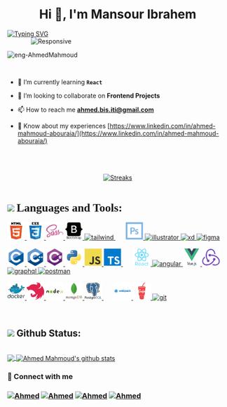 



<h1 align="center">Hi 👋, I'm Mansour Ibrahem</h1>
<div><a href="https://git.io/typing-svg"><img src="https://readme-typing-svg.demolab.com?font=Fira+Code&duration=1500&pause=1000&color=02B300&center=true&vCenter=true&width=450&lines=GIS+Developer;.Net+Developer;GIS+Analyst;ITIan" alt="Typing SVG" /></a></div>
<img align="right" alt="Responsive" width="450" src="https://media.tenor.com/UttC4AITYR4AAAAd/full-stack-developer.gif" />

<br>

<p align="left"> <img src="https://komarev.com/ghpvc/?username=eng-AhmedMahmoud&label=Profile%20views&color=0e75b6&style=flat" alt="eng-AhmedMahmoud" /> </p>

<br>


- 🌱 I’m currently learning **`React`**

- 👯 I’m looking to collaborate on **Frontend Projects**

- 📫 How to reach me **ahmed.bis.iti@gmail.com**

- 📄 Know about my experiences [https://www.linkedin.com/in/ahmed-mahmoud-abouraia/](https://www.linkedin.com/in/ahmed-mahmoud-abouraia/)

<br>
<br>
<br>

<div align="center">
  <a href="https://github.com/eng-AhmedMahmoud">
   <img align="center" height="250px" width="80%" alt="Streaks" src="https://github-readme-streak-stats.herokuapp.com/?user=eng-AhmedMahmoud&theme=tokyonight"/>
  </a>
</div>

<br>

## <img src="https://kadkamtech.ca/wp-content/uploads/2017/10/mission.gif" width="40"> <b style="font-family: Times New Roman; list-style-type: upper-roman;font-size:26px; ">Languages and Tools:</b>
<p align="left"> 
<!--   <a href="https://unity.com/" target="_blank" rel="noreferrer">
    <img src="https://www.vectorlogo.zone/logos/unity3d/unity3d-icon.svg" alt="unity" height="40"/>
    </a> -->
  <a href="https://www.w3.org/html/" target="_blank" rel="noreferrer">
    <img src="https://raw.githubusercontent.com/devicons/devicon/master/icons/html5/html5-original-wordmark.svg" alt="html5" height="40"/>
    </a>
  <a href="https://www.w3schools.com/css/" target="_blank" rel="noreferrer">
    <img src="https://raw.githubusercontent.com/devicons/devicon/master/icons/css3/css3-original-wordmark.svg" alt="css3" height="40"/>
    </a> 
    <a href="https://sass-lang.com" target="_blank" rel="noreferrer">
   <img src="https://raw.githubusercontent.com/devicons/devicon/master/icons/sass/sass-original.svg" alt="sass"  height="40"/> 
  </a> 
  <a href="https://getbootstrap.com" target="_blank" rel="noreferrer">
    <img src="https://raw.githubusercontent.com/devicons/devicon/master/icons/bootstrap/bootstrap-plain-wordmark.svg" alt="bootstrap" height="40"/>
    </a> 
   <a href="https://tailwindcss.com/" target="_blank" rel="noreferrer">
   <img src="https://www.vectorlogo.zone/logos/tailwindcss/tailwindcss-icon.svg" alt="tailwind"  height="40"/> 
  </a>
&nbsp; &nbsp; &nbsp;
  <a href="https://www.photoshop.com/en" target="_blank" rel="noreferrer">
   <img src="https://raw.githubusercontent.com/devicons/devicon/master/icons/photoshop/photoshop-line.svg" alt="photoshop"  height="40"/> 
  </a>
  <a href="https://www.adobe.com/in/products/illustrator.html" target="_blank" rel="noreferrer">
   <img src="https://www.vectorlogo.zone/logos/adobe_illustrator/adobe_illustrator-icon.svg" alt="illustrator"  height="40"/> 
  </a> 
   <a href="https://www.adobe.com/products/xd.html" target="_blank" rel="noreferrer">
   <img src="https://cdn.worldvectorlogo.com/logos/adobe-xd.svg" alt="xd"  height="40"/>  
  </a>
  <a href="https://www.figma.com/" target="_blank" rel="noreferrer">
  <img src="https://www.vectorlogo.zone/logos/figma/figma-icon.svg" alt="figma" height="40"/> 
  </a> 
<!--    <a href="https://jestjs.io" target="_blank" rel="noreferrer">
   <img src="https://www.vectorlogo.zone/logos/jestjsio/jestjsio-icon.svg" alt="jest"  height="40"/> 
  </a>  -->
<!--   <a href="https://www.cypress.io" target="_blank" rel="noreferrer">
   <img src="https://raw.githubusercontent.com/simple-icons/simple-icons/6e46ec1fc23b60c8fd0d2f2ff46db82e16dbd75f/icons/cypress.svg" alt="cypress" height="40"/>
  </a> -->

  <br>
  <br>
    <a href="https://www.cprogramming.com/" target="_blank" rel="noreferrer">
  <img src="https://raw.githubusercontent.com/devicons/devicon/master/icons/c/c-original.svg" alt="c" height="40"/>
</a>    
    <a href="https://www.w3schools.com/cpp/" target="_blank" rel="noreferrer">
    <img src="https://raw.githubusercontent.com/devicons/devicon/master/icons/cplusplus/cplusplus-original.svg" alt="cplusplus" height="40"/>
    </a> 
  <a href="https://www.w3schools.com/cs/" target="_blank" rel="noreferrer">
    <img src="https://raw.githubusercontent.com/devicons/devicon/master/icons/csharp/csharp-original.svg" alt="csharp" height="40"/>
    </a>
  <a href="https://www.python.org" target="_blank" rel="noreferrer">
   <img src="https://raw.githubusercontent.com/devicons/devicon/master/icons/python/python-original.svg" alt="python"  height="40"/> 
  </a> 
   <a href="https://developer.mozilla.org/en-US/docs/Web/JavaScript" target="_blank" rel="noreferrer">
   <img src="https://raw.githubusercontent.com/devicons/devicon/master/icons/javascript/javascript-original.svg" alt="javascript"  height="40"/> 
  </a>
    <a href="https://www.typescriptlang.org/" target="_blank" rel="noreferrer">
   <img src="https://raw.githubusercontent.com/devicons/devicon/master/icons/typescript/typescript-original.svg" alt="typescript"  height="40"/> 
  </a>
  &nbsp; &nbsp; &nbsp;
<!--    <a href="https://www.chartjs.org" target="_blank" rel="noreferrer">
  <img src="https://www.chartjs.org/media/logo-title.svg" alt="chartjs"  height="40"/> 
  </a> -->
  <a href="https://reactjs.org/" target="_blank" rel="noreferrer">
   <img src="https://raw.githubusercontent.com/devicons/devicon/master/icons/react/react-original-wordmark.svg" alt="react"  height="40"/> 
  </a> 
      <a href="https://angular.io" target="_blank" rel="noreferrer">
    <img src="https://angular.io/assets/images/logos/angular/angular.svg" alt="angular" height="40"/>
    </a> </a>
   <a href="https://vuejs.org/" target="_blank" rel="noreferrer">
   <img src="https://raw.githubusercontent.com/devicons/devicon/master/icons/vuejs/vuejs-original-wordmark.svg" alt="vuejs"  height="40"/> 
  </a>
<!--   <a href="https://reactnative.dev/" target="_blank" rel="noreferrer">
   <img src="https://reactnative.dev/img/header_logo.svg" alt="reactnative"  height="40"/>  
  </a>  -->
  <a
    href="https://redux.js.org" target="_blank" rel="noreferrer">
   <img src="https://raw.githubusercontent.com/devicons/devicon/master/icons/redux/redux-original.svg" alt="redux"  height="40"/> 
  </a> 
<!--   <a href="https://www.electronjs.org" target="_blank" rel="noreferrer">
  <img src="https://raw.githubusercontent.com/devicons/devicon/master/icons/electron/electron-original.svg" alt="electron" height="40"/>
  </a> -->
   <a href="https://graphql.org" target="_blank" rel="noreferrer">
  <img src="https://www.vectorlogo.zone/logos/graphql/graphql-icon.svg" alt="graphql"  height="40"/> 
  </a>
    <a href="https://postman.com" target="_blank" rel="noreferrer">
   <img src="https://www.vectorlogo.zone/logos/getpostman/getpostman-icon.svg" alt="postman"  height="40"/> 
  </a>
<!--    <a href="https://nextjs.org/" target="_blank" rel="noreferrer">
   <img src="https://cdn.worldvectorlogo.com/logos/nextjs-2.svg" alt="nextjs"  height="40"/>  
  </a> -->
    <br>
  <br>
  <a href="https://www.docker.com/" target="_blank" rel="noreferrer">
  <img src="https://raw.githubusercontent.com/devicons/devicon/master/icons/docker/docker-original-wordmark.svg" alt="docker" height="40"/>
  </a>
<!--   <a href="https://kubernetes.io" target="_blank" rel="noreferrer">
   <img src="https://www.vectorlogo.zone/logos/kubernetes/kubernetes-icon.svg" alt="kubernetes"  height="40"/> 
  </a> -->
<!--   <a href="https://firebase.google.com/" target="_blank" rel="noreferrer">
  <img src="https://www.vectorlogo.zone/logos/firebase/firebase-icon.svg" alt="firebase"  height="40"/>
  </a>  -->
  <a href="https://nestjs.com/" target="_blank" rel="noreferrer">
   <img src="https://raw.githubusercontent.com/devicons/devicon/master/icons/nestjs/nestjs-plain.svg" alt="nestjs"  height="40"/> 
  </a> 
  <a href="https://nodejs.org" target="_blank" rel="noreferrer">
   <img src="https://raw.githubusercontent.com/devicons/devicon/master/icons/nodejs/nodejs-original-wordmark.svg" alt="nodejs"  height="40"/> 
  </a>
<!--   <a href="https://expressjs.com" target="_blank" rel="noreferrer">
  <img src="https://raw.githubusercontent.com/devicons/devicon/master/icons/express/express-original-wordmark.svg" alt="express" height="40"/>
  </a> -->
  <a href="https://www.mongodb.com/" target="_blank" rel="noreferrer">
   <img src="https://raw.githubusercontent.com/devicons/devicon/master/icons/mongodb/mongodb-original-wordmark.svg" alt="mongodb"  height="40"/> 
  </a>
<!--   <a href="https://www.mysql.com/" target="_blank" rel="noreferrer">
   <img src="https://raw.githubusercontent.com/devicons/devicon/master/icons/mysql/mysql-original-wordmark.svg" alt="mysql"  height="40"/> 
  </a>  -->
  <a href="https://www.postgresql.org" target="_blank" rel="noreferrer">
   <img src="https://raw.githubusercontent.com/devicons/devicon/master/icons/postgresql/postgresql-original-wordmark.svg" alt="postgresql"  height="40"/> 
  </a> 
  <!--   <a href="https://pugjs.org" target="_blank" rel="noreferrer">
   <img src="https://cdn.worldvectorlogo.com/logos/pug.svg" alt="pug"  height="40"/>  
  </a>  -->
  &nbsp; &nbsp; &nbsp;
  <a href="https://webpack.js.org" target="_blank" rel="noreferrer">
    <img src="https://raw.githubusercontent.com/devicons/devicon/d00d0969292a6569d45b06d3f350f463a0107b0d/icons/webpack/webpack-original-wordmark.svg" alt="webpack"
         height="40"/> 
  </a>
   <a href="https://gulpjs.com" target="_blank" rel="noreferrer">
  <img src="https://raw.githubusercontent.com/devicons/devicon/master/icons/gulp/gulp-plain.svg" alt="gulp"  height="40"/>
  </a> 
<!--   <a href="https://zapier.com" target="_blank" rel="noreferrer">
   <img src="https://www.vectorlogo.zone/logos/zapier/zapier-icon.svg" alt="zapier"  height="40"/> 
  </a> -->
   <a href="https://git-scm.com/" target="_blank" rel="noreferrer">
  <img src="https://www.vectorlogo.zone/logos/git-scm/git-scm-icon.svg" alt="git"  height="40"/> 
  </a>
</p>
<br>

## <img src="https://media.giphy.com/media/ZCN6F3FAkwsyOGU2RS/giphy.gif" width="40"> **Github Status:**

 <br />

<a href="https://github.com/eng-AhmedMahmoud">
  <img align="center" height="250px" src="https://github-readme-stats.vercel.app/api/top-langs/?username=eng-AhmedMahmoud&theme=tokyonight">
</a>

<a href="https://github.com/eng-AhmedMahmoud">
 <img align="center" height="250px" src="https://github-readme-stats.vercel.app/api?username=eng-AhmedMahmoud&show_icons=true&theme=tokyonight&line_height=30" alt="Ahmed Mahmoud's github stats"/>
</a>

<br>

<h3 align="left">📩 Connect with me<h3>
<p align="left">
<a href="https://codepen.io/AhmedAbouraia" target="blank"><img align="center" src="https://raw.githubusercontent.com/rahuldkjain/github-profile-readme-generator/master/src/images/icons/Social/codepen.svg" alt="Ahmed" height="30" width="40" /></a>
<a href="https://twitter.com/JScodingMaster" target="blank"><img align="center" src="https://raw.githubusercontent.com/rahuldkjain/github-profile-readme-generator/master/src/images/icons/Social/twitter.svg" alt="Ahmed" height="30" width="40" /></a>
<a href="https://linkedin.com/in/ahmed-mahmoud-abouraia" target="blank"><img align="center" src="https://raw.githubusercontent.com/rahuldkjain/github-profile-readme-generator/master/src/images/icons/Social/linked-in-alt.svg" alt="Ahmed" height="30" width="40" /></a>
<a href="https://leetcode.com/AHMED-MAHMOUD-ABOURAIA/" target="blank"><img align="center" src="https://raw.githubusercontent.com/rahuldkjain/github-profile-readme-generator/master/src/images/icons/Social/leet-code.svg" alt="Ahmed" height="30" width="40" /></a>
</p>
